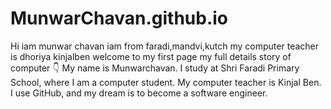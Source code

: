 # MunwarChavan.github.io
Hi
iam munwar chavan
iam from faradi,mandvi,kutch
my computer teacher is dhoriya kinjalben
welcome to my first page
my full details story of computer 👇
My name is Munwarchavan. I study at Shri Faradi Primary School, where I am a computer student. My computer teacher is Kinjal Ben. I use GitHub, and my dream is to become a software engineer.
